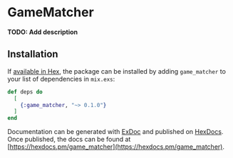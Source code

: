 # GameMatcher

**TODO: Add description**

## Installation

If [available in Hex](https://hex.pm/docs/publish), the package can be installed
by adding `game_matcher` to your list of dependencies in `mix.exs`:

```elixir
def deps do
  [
    {:game_matcher, "~> 0.1.0"}
  ]
end
```

Documentation can be generated with [ExDoc](https://github.com/elixir-lang/ex_doc)
and published on [HexDocs](https://hexdocs.pm). Once published, the docs can
be found at [https://hexdocs.pm/game_matcher](https://hexdocs.pm/game_matcher).


